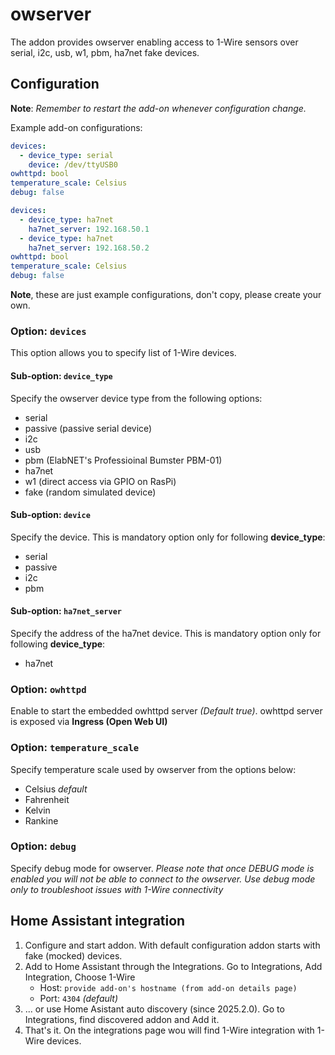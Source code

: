 # owserver

The addon provides owserver enabling access to 1-Wire sensors over serial, i2c, usb, w1, pbm, ha7net fake devices.

## Configuration

**Note**: _Remember to restart the add-on whenever configuration change._

Example add-on configurations:

```yaml
devices:
  - device_type: serial
    device: /dev/ttyUSB0
owhttpd: bool
temperature_scale: Celsius
debug: false
```

```yaml
devices:
  - device_type: ha7net
    ha7net_server: 192.168.50.1
  - device_type: ha7net
    ha7net_server: 192.168.50.2
owhttpd: bool
temperature_scale: Celsius
debug: false
```
**Note**, these are just example configurations, don't copy, please create your own.


### Option: `devices`

This option allows you to specify list of 1-Wire devices.

#### Sub-option: `device_type`

Specify the owserver device type from the following options:
- serial
- passive (passive serial device)
- i2c
- usb
- pbm (ElabNET's Professioinal Bumster PBM-01)
- ha7net
- w1 (direct access via GPIO on RasPi)
- fake (random simulated device)

#### Sub-option: `device`

Specify the device.
This is mandatory option only for following **device_type**:
- serial
- passive
- i2c
- pbm

#### Sub-option: `ha7net_server`

Specify the address of the ha7net device.
This is mandatory option only for following **device_type**:
- ha7net

### Option: `owhttpd`

Enable to start the embedded owhttpd server _(Default true)_.
owhttpd server is exposed via **Ingress (Open Web UI)**

### Option: `temperature_scale`

Specify temperature scale used by owserver from the options below:
- Celsius _default_
- Fahrenheit
- Kelvin
- Rankine

### Option: `debug`

Specify debug mode for owserver. _Please note that once DEBUG mode is enabled you will not be able to connect to the owserver. Use debug mode only to troubleshoot issues with 1-Wire connectivity_


## Home Assistant integration

1. Configure and start addon. With default configuration addon starts with fake (mocked) devices.
1. Add to Home Assistant through the Integrations. Go to Integrations, Add Integration, Choose 1-Wire
    - Host: `provide add-on's hostname (from add-on details page)`
    - Port: `4304` _(default)_
1. ... or use Home Asistant auto discovery (since 2025.2.0). Go to Integrations, find discovered addon and Add it.
1. That's it. On the integrations page wou will find 1-Wire integration with 1-Wire devices.